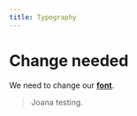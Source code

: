 ```yaml
---
title: Typography
---
```

# Change needed

We need to change our **[font](googlefonts.com)**.

> Joana testing.
